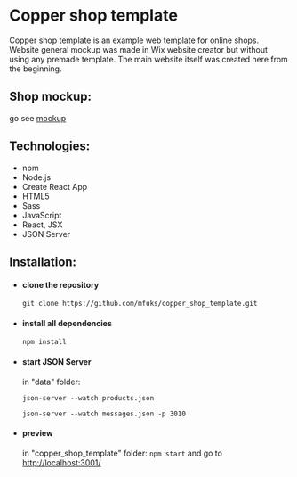 # Copper shop template

Copper shop template is an example web template for online shops. 
Website general mockup was made in Wix website creator but without using any premade template. 
The main website itself was created here from the beginning.

## Shop mockup:

go see [mockup](https://fuksmarta.wixsite.com/website-1/sklep)

## Technologies:

- npm
- Node.js
- Create React App
- HTML5
- Sass
- JavaScript
- React, JSX
- JSON Server

## Installation:

- #### clone the repository
  `git clone https://github.com/mfuks/copper_shop_template.git`
- #### install all dependencies
  `npm install`
- #### start JSON Server
   in "data" folder:
   
  `json-server --watch products.json`

  `json-server --watch messages.json -p 3010`
- #### preview
   in "copper_shop_template" folder:
  `npm start` and go to [http://localhost:3001/](http://localhost:3000/)
